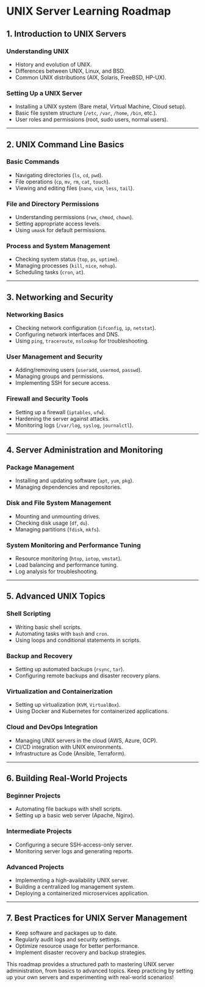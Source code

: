 # UNIX Server Learning Roadmap

## **1. Introduction to UNIX Servers**

### **Understanding UNIX**
- History and evolution of UNIX.
- Differences between UNIX, Linux, and BSD.
- Common UNIX distributions (AIX, Solaris, FreeBSD, HP-UX).

### **Setting Up a UNIX Server**
- Installing a UNIX system (Bare metal, Virtual Machine, Cloud setup).
- Basic file system structure (`/etc`, `/var`, `/home`, `/bin`, etc.).
- User roles and permissions (root, sudo users, normal users).

---

## **2. UNIX Command Line Basics**

### **Basic Commands**
- Navigating directories (`ls`, `cd`, `pwd`).
- File operations (`cp`, `mv`, `rm`, `cat`, `touch`).
- Viewing and editing files (`nano`, `vim`, `less`, `tail`).

### **File and Directory Permissions**
- Understanding permissions (`rwx`, `chmod`, `chown`).
- Setting appropriate access levels.
- Using `umask` for default permissions.

### **Process and System Management**
- Checking system status (`top`, `ps`, `uptime`).
- Managing processes (`kill`, `nice`, `nohup`).
- Scheduling tasks (`cron`, `at`).

---

## **3. Networking and Security**

### **Networking Basics**
- Checking network configuration (`ifconfig`, `ip`, `netstat`).
- Configuring network interfaces and DNS.
- Using `ping`, `traceroute`, `nslookup` for troubleshooting.

### **User Management and Security**
- Adding/removing users (`useradd`, `usermod`, `passwd`).
- Managing groups and permissions.
- Implementing SSH for secure access.

### **Firewall and Security Tools**
- Setting up a firewall (`iptables`, `ufw`).
- Hardening the server against attacks.
- Monitoring logs (`/var/log`, `syslog`, `journalctl`).

---

## **4. Server Administration and Monitoring**

### **Package Management**
- Installing and updating software (`apt`, `yum`, `pkg`).
- Managing dependencies and repositories.

### **Disk and File System Management**
- Mounting and unmounting drives.
- Checking disk usage (`df`, `du`).
- Managing partitions (`fdisk`, `mkfs`).

### **System Monitoring and Performance Tuning**
- Resource monitoring (`htop`, `iotop`, `vmstat`).
- Load balancing and performance tuning.
- Log analysis for troubleshooting.

---

## **5. Advanced UNIX Topics**

### **Shell Scripting**
- Writing basic shell scripts.
- Automating tasks with `bash` and `cron`.
- Using loops and conditional statements in scripts.

### **Backup and Recovery**
- Setting up automated backups (`rsync`, `tar`).
- Configuring remote backups and disaster recovery plans.

### **Virtualization and Containerization**
- Setting up virtualization (`KVM`, `VirtualBox`).
- Using Docker and Kubernetes for containerized applications.

### **Cloud and DevOps Integration**
- Managing UNIX servers in the cloud (AWS, Azure, GCP).
- CI/CD integration with UNIX environments.
- Infrastructure as Code (Ansible, Terraform).

---

## **6. Building Real-World Projects**

### **Beginner Projects**
- Automating file backups with shell scripts.
- Setting up a basic web server (Apache, Nginx).

### **Intermediate Projects**
- Configuring a secure SSH-access-only server.
- Monitoring server logs and generating reports.

### **Advanced Projects**
- Implementing a high-availability UNIX server.
- Building a centralized log management system.
- Deploying a containerized microservices application.

---

## **7. Best Practices for UNIX Server Management**
- Keep software and packages up to date.
- Regularly audit logs and security settings.
- Optimize resource usage for better performance.
- Implement disaster recovery and backup strategies.

This roadmap provides a structured path to mastering UNIX server administration, from basics to advanced topics. Keep practicing by setting up your own servers and experimenting with real-world scenarios!
